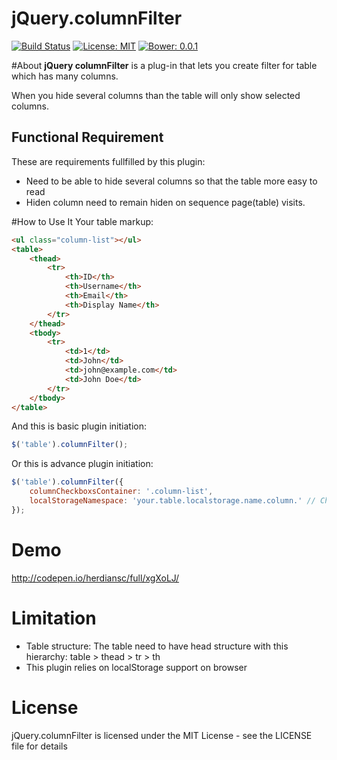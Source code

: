 # jQuery.columnFilter
[![Build Status](https://secure.travis-ci.org/herdiansc/jquery.columnfilter.png)](http://travis-ci.org/herdiansc/jquery.columnfilter)
[![License: MIT](https://img.shields.io/badge/License-MIT-blue.svg)](https://opensource.org/licenses/MIT)
[![Bower: 0.0.1](https://img.shields.io/badge/bower-0.0.1-red.svg)](https://opensource.org/licenses/MIT)

#About
**jQuery columnFilter** is a plug-in that lets you create filter for table which has many columns.

When you hide several columns than the table will only show selected columns.

## Functional Requirement
These are requirements fullfilled by this plugin:
- Need to be able to hide several columns so that the table more easy to read
- Hiden column need to remain hiden on sequence page(table) visits. 

#How  to Use It
Your table markup:
```html
<ul class="column-list"></ul>
<table>
    <thead>
        <tr>
            <th>ID</th>
            <th>Username</th>
            <th>Email</th>
            <th>Display Name</th>
        </tr>
    </thead>
    <tbody>
        <tr>
            <td>1</td>
            <td>John</td>
            <td>john@example.com</td>
            <td>John Doe</td>
        </tr>
    </tbody>
</table>
```
And this is basic plugin initiation:
```javascript
$('table').columnFilter();
```
Or this is advance plugin initiation:
```javascript
$('table').columnFilter({
    columnCheckboxsContainer: '.column-list',
    localStorageNamespace: 'your.table.localstorage.name.column.' // Change this config if you have many tables
});
```

# Demo
http://codepen.io/herdiansc/full/xgXoLJ/

# Limitation
- Table structure: The table need to have head structure with this hierarchy: table > thead > tr > th
- This plugin relies on localStorage support on browser

# License
jQuery.columnFilter is licensed under the MIT License - see the LICENSE file for details
